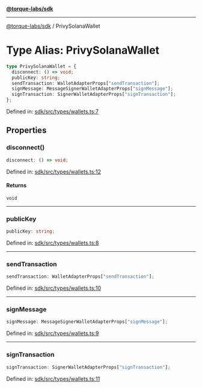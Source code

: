[**@torque-labs/sdk**](../README.md)

***

[@torque-labs/sdk](../README.md) / PrivySolanaWallet

# Type Alias: PrivySolanaWallet

```ts
type PrivySolanaWallet = {
  disconnect: () => void;
  publicKey: string;
  sendTransaction: WalletAdapterProps["sendTransaction"];
  signMessage: MessageSignerWalletAdapterProps["signMessage"];
  signTransaction: SignerWalletAdapterProps["signTransaction"];
};
```

Defined in: [sdk/src/types/wallets.ts:7](https://github.com/torque-labs/monorepo/blob/2ebf07140779767733d669c69d4b6e369a4193c3/packages/sdk/src/types/wallets.ts#l7)

## Properties

### disconnect()

```ts
disconnect: () => void;
```

Defined in: [sdk/src/types/wallets.ts:12](https://github.com/torque-labs/monorepo/blob/2ebf07140779767733d669c69d4b6e369a4193c3/packages/sdk/src/types/wallets.ts#l12)

#### Returns

`void`

***

### publicKey

```ts
publicKey: string;
```

Defined in: [sdk/src/types/wallets.ts:8](https://github.com/torque-labs/monorepo/blob/2ebf07140779767733d669c69d4b6e369a4193c3/packages/sdk/src/types/wallets.ts#l8)

***

### sendTransaction

```ts
sendTransaction: WalletAdapterProps["sendTransaction"];
```

Defined in: [sdk/src/types/wallets.ts:10](https://github.com/torque-labs/monorepo/blob/2ebf07140779767733d669c69d4b6e369a4193c3/packages/sdk/src/types/wallets.ts#l10)

***

### signMessage

```ts
signMessage: MessageSignerWalletAdapterProps["signMessage"];
```

Defined in: [sdk/src/types/wallets.ts:9](https://github.com/torque-labs/monorepo/blob/2ebf07140779767733d669c69d4b6e369a4193c3/packages/sdk/src/types/wallets.ts#l9)

***

### signTransaction

```ts
signTransaction: SignerWalletAdapterProps["signTransaction"];
```

Defined in: [sdk/src/types/wallets.ts:11](https://github.com/torque-labs/monorepo/blob/2ebf07140779767733d669c69d4b6e369a4193c3/packages/sdk/src/types/wallets.ts#l11)
